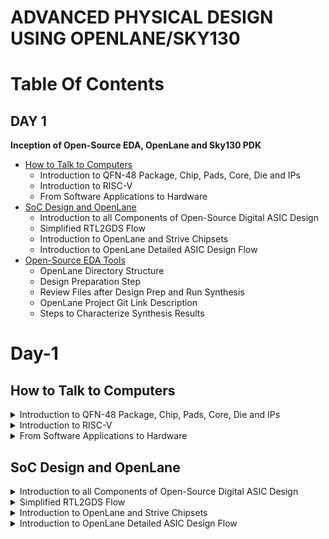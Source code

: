 # ADVANCED PHYSICAL DESIGN USING OPENLANE/SKY130
# Table Of Contents
## DAY 1
**Inception of Open-Source EDA, OpenLane and Sky130 PDK**
+ [How to Talk to Computers](#how-to-talk-to-computers)
  - Introduction to QFN-48 Package, Chip, Pads, Core, Die and IPs
  - Introduction to RISC-V
  - From Software Applications to Hardware
+ [SoC Design and OpenLane](#soc-design-and-openlane)
  - Introduction to all Components of Open-Source Digital ASIC Design
  - Simplified RTL2GDS Flow
  - Introduction to OpenLane and Strive Chipsets
  - Introduction to OpenLane Detailed ASIC Design Flow
+ [Open-Source EDA Tools](#open-source-eda-tools)
  - OpenLane Directory Structure
  - Design Preparation Step
  - Review Files after Design Prep and Run Synthesis
  - OpenLane Project Git Link Description
  - Steps to Characterize Synthesis Results
 
# Day-1
## How to Talk to Computers
<details>
<summary> Introduction to QFN-48 Package, Chip, Pads, Core, Die and IPs </summary>  

**Arduino Board**
+ An Arduino board is a microcontroller-based development platform that allows you to create and prototype a wide range of electronics projects.
<p align='center'>
 <img width="488" alt="image" src="https://github.com/Veda1809/pes_pd/assets/142098395/953e6e1e-3a2d-4dbe-9e26-2a8bde4ea090">
</p>
<p align="center">
  Fig 1. Typical Design of Arduino Board
</p>

**QFN-48 Package**
+ QFN-48 stands for **Quad Flat No-Leads 48**, which is a type of surface-mount integrated circuit (IC) package.
+ QFN packages are commonly used in electronics to house integrated circuits, microcontrollers, and other semiconductor devices.
+ The **48** in QFN-48 refers to the number of pins or leads on the package.
<p align="center">
  <img width="446" alt="image" src="https://github.com/Veda1809/pes_pd/assets/142098395/a089c80c-67e3-4ab6-b034-242aa3c43f17">
</p>
<p align="center">
  Fig 2. QFN-48 Package
</p>

**Chip**
+ In electronics and technology, a **chip** typically refers to a semiconductor device, which is a small piece of silicon that contains integrated circuits.
+ These chips can be microprocessors, memory chips, sensors, or other electronic components. For example, a microprocessor chip is the **brain** of a computer.

<p align="center">
<img width="400" alt="image" src="https://github.com/Veda1809/pes_pd/assets/142098395/bbc43d6e-cc64-48ed-93d1-c20b8eaedcf8">
</p>
<p align="center">
  Fig 3. Chip
</p>

**Pads**
+ They refer to the areas on the chip's surface where electrical connections can be made.
+ These pads are typically metalized areas with a specific pattern that allows for the attachment of wires, leads, or other components to create electrical connections.
+ Pads serve as the interface between the internal circuitry of the chip and the external world, such as a printed circuit board (PCB) or other devices.

**Die**
+ It refers to a small, usually rectangular, piece of a semiconductor wafer that contains a single integrated circuit (IC) or microchip.
+ During the manufacturing process, multiple ICs are fabricated on a single semiconductor wafer, and each individual IC is referred to as a "die."
+ After manufacturing, these dies are typically cut from the wafer and then packaged into separate integrated circuits for use in electronic devices.

**Core**
+ It refers to a processing unit within the chip that can independently execute instructions and perform computations.
+ These cores are often referred to as **CPU cores**.
+  A chip may contain one or multiple CPU cores, each capable of running its own set of instructions and performing tasks concurrently.
+  The presence of multiple cores on a single chip is known as **multi-core processing**.

<p align="center">
<img width="466" alt="image" src="https://github.com/Veda1809/pes_pd/assets/142098395/b9231cfb-4caf-407e-a62f-980588abccc3">
</p>
<p align="center">
  Fig 4. Sample RISC-V SoC
</p>

**IPs**
+ It stands for **Intellectual Property** or **IP blocks**.
+ These are pre-designed and pre-verified functional blocks or components that are often licensed or acquired from third-party companies and integrated into a chip's design.
+ IPs help semiconductor companies save time and resources by incorporating well-tested and specialized functionality into their chips, rather than designing everything from scratch.

**Foundry**
+ It refers to a specialized manufacturing facility that produces semiconductor devices, integrated circuits (ICs), and other microelectronic components on behalf of other companies.
+ These facilities are also commonly known as semiconductor fabrication plants or fabs.

**Macros**
+ They refer to pre-designed and pre-verified blocks of logic or functional circuits that are often used for specific tasks within a chip's design.
+ Macros are similar to Intellectual Property (IP) blocks but are typically larger and more complex.
+ They are used to provide standardized, reusable, and well-optimized functionality within a chip.

</details>

<details>
<summary> Introduction to RISC-V </summary> 

**ISA (Instruction Set Architecture)**
+ ISA defines the interface between a computer's hardware and its software, specifically how the processor and its components interact with the software instructions that drive the execution of tasks.

**RISC-V (Reduced Instruction Set Computing - Five)**
+ It is an open-source Instruction Set Architecture (ISA) that has gained significant attention and adoption in the world of computer architecture and semiconductor design.
+ RISC architectures simplify the instruction set by focusing on a smaller set of instructions, each of which can be executed in a single clock cycle. This approach usually leads to faster execution of individual instructions. 

<p align="center">
  <img width="536" alt="image" src="https://github.com/Veda1809/pes_asic_class/assets/142098395/4eabe0b7-4581-419b-88e7-84c7ac1dac8e">
</p>
<p align="center">
  Fig 5. Design Flow
</p>
</details>

<details>
<summary> From Software Applications to Hardware </summary>  

1. **Apps:** Application software, often referred to simply as **applications** or **apps**, is a type of computer software that is designed to perform specific tasks or functions for end-users.
2. **System software:** System software refers to a category of computer software that acts as an intermediary between the hardware components of a computer system and the user-facing application software. It provides essential services, manages hardware resources, and enables the execution of application programs. System software plays a critical role in maintaining the overall functionality, security, and performance of a computer system.'
3. **Operating System:** The operating system is a fundamental piece of software that manages hardware resources and provides various services for both users and application programs. It controls tasks such as memory management, process scheduling, file system management, and user interface interaction. Examples of operating systems include Microsoft Windows, macOS, Linux, and Android.
4. **Compiler:** A compiler is a type of software tool that translates high-level programming code written by developers into assembly-level language.
5. **Assembler:** An assembler is a software tool that translates assembly language code into machine code or binary code that can be directly executed by a computer's processor.
6. **RTL:** RTL serves as an abstraction level in the design process that represents the behavior of a digital circuit in terms of registers and the operations that transfer data between them.
7. **Hardware:** Hardware refers to the physical components of a computer system or any electronic device. It encompasses all the tangible parts that make up a computing or electronic device and enable it to perform various tasks.

</details>

## SoC Design and OpenLane
<details>
<summary> Introduction to all Components of Open-Source Digital ASIC Design </summary>  

**PDK**
+ It stands for **Process Design Kit**.
+  It is a collection of files, models, documentation, and tools that are provided by semiconductor foundries to assist integrated circuit (IC) designers in creating and verifying their designs for a specific semiconductor manufacturing process.
+  PDKs are essential for the design and development of semiconductor chips because they provide the necessary information and resources for designers to create circuits that are compatible with the foundry's fabrication process.

**EDA Tools**
+ EDA (Electronic Design Automation) tools are a set of software applications and tools used by electronics engineers and integrated circuit (IC) designers to design, simulate, verify, and analyze electronic circuits and systems.
+ These tools are essential for designing complex electronic devices, ranging from simple integrated circuits to advanced microprocessors and systems-on-chip (SoCs).
<p align="center">
  <img width="317" alt="image" src="https://github.com/Veda1809/pes_pd/assets/142098395/e43d7528-a6a7-4ee4-aacf-b8312364a5e9">
</p>

**130nm**
+ It refers to a semiconductor manufacturing process technology node, which represents the minimum feature size or transistor gate length in that technology.
+ In semiconductor manufacturing, the feature size is a critical metric because it determines the size and performance characteristics of the transistors and other components that make up integrated circuits (ICs).

</details>

<details>
<summary> Simplified RTL2GDS Flow </summary>

**RTL to GDSII**
<p align="center">
  <img width="381" alt="image" src="https://github.com/Veda1809/pes_pd/assets/142098395/0ccd4b81-4965-4194-8d62-ca2b79d761e2">
</p>
<p align="center">
  Fig 1. Simplified RTL to GDS FLow
</p>

+ **Synthesis**
  -  It refers to the process of converting a high-level hardware description into a gate-level representation that can be implemented on a specific hardware technology or semiconductor manufacturing process.
 
+ **Floor and Power Planning**
  - **Chip floor planning** is the process of partitioning the chip die between different system building blocks and place the I/O pads.
  - **Macro floor planning**, also known as block-level floor planning, is a specific aspect of chip floor planning that focuses on the arrangement and organization of large functional blocks or macros within an integrated circuit (IC) design. 
  - **Power planning** also known as power distribution network (PDN) design, focuses on the distribution and management of power and ground connections within the chip. It ensures that all components receive stable power supplies and that power is efficiently distributed throughout the chip.
 
+ **Placment**
  - It refers to the process of determining the physical locations of individual components, such as logic gates, flip-flops, memory cells, and other elements, on the semiconductor die or chip.
  - **Global placement** involves determining approximate positions or locations for major functional blocks, macros, and components on the semiconductor die or chip.
  - **Detailed placement** also known as fine-grained placement, is a critical step in the physical design of integrated circuits (ICs) that follows global placement.
During the detailed placement phase, the positions of individual components, such as logic gates, flip-flops, and memory cells, are determined with high precision within the semiconductor die or chip.

+ **Clock Tree Synthesis**
  - It involves the generation and optimization of a hierarchical tree-like network of clock distribution that ensures synchronized clock signals are delivered efficiently to all flip-flops and other clocked elements within the chip.
  - The primary objectives of clock tree synthesis are to minimize clock skew, reduce clock routing congestion, and meet strict timing requirements.

+ **Routing**
  - It is responsible for establishing the electrical connections (wires or metal traces) that allow signals to flow between different parts of the chip.
  - **Global routing**, also known as channel routing, is the first phase of routing. It determines the general paths for wires that connect different components or blocks on the chip. Global routers aim to minimize the total wirelength while adhering to design rules and constraints.
  - Once the general paths are defined in global routing, detailed routing comes next.
  - **Detailed routing** focuses on individual nets (connections) and determines the specific paths and wires that connect the pins of components or gates. It also resolves any conflicts or overlaps between wires.

+ **Sign-Off**
  - It signifies the point at which a specific design step or aspect has been completed, reviewed, and verified to meet certain criteria or standards.
  - **Physical Verification** sign-off phase covers a range of physical design verification checks, including DRC, LVS, and other manufacturing-oriented checks. It ensures that the design is ready for manufacturing and fabrication.
  - **Timing verification** sign-off specifically focuses on verifying that the chip meets the required timing constraints, such as setup and hold times, clock-to-q delays, and maximum clock frequency. This involves detailed timing analysis and simulation to ensure that the design operates correctly at the specified clock frequencies.
</details>

<details>
<summary> Introduction to OpenLane and Strive Chipsets </summary>

+ **OpenLane**
  - OpenLANE is an opensource tool or flow used for opensource tape-outs.
  - The OpenLANE flow comprises a variety of tools such as Yosys, ABC, OpenSTA, Fault, OpenROAD app, Netgen and Magic which are used to harden chips and macros, i.e. generate final GDSII from the design RTL. The primary goal of OpenLANE is to produce clean GDSII with no human intervention.
  -  OpenLANE has been tuned to function for the Google-Skywater130 Opensource Process Design Kit.

+ **Strive Chipsets**
<p align="center">
  <img width="239" alt="image" src="https://github.com/Veda1809/pes_pd/assets/142098395/2758ce5f-9301-4876-929e-72d93de298f6">
</p>
<p align="center">
  Fig 2. Strive SoC Family
</p>

</details>

<details>
<summary> Introduction to OpenLane Detailed ASIC Design Flow </summary>


<p align="center">
  <img width="584" alt="image" src="https://github.com/Veda1809/pes_pd/assets/142098395/8d1647a2-0d27-46a6-b9ad-e9f59984401a">
</p>

<p align="center">
  Fig 3. OpenLane ASIC Flow
</p>

+ **OpenLane Regression Testing**
 - Regression testing in the context of OpenLane refers to the process of running a set of predefined test cases or scripts on the OpenLane design automation framework to ensure that recent changes or updates to the framework have not introduced new bugs or regressions.

+ **Design for Test(DFT)**
  - Scan Insertion
  - Automatic Test Pattern Generation(ATPG)
  - Test Patterns Compaction
  - Fault Coverage
  - Fault Simulation
  
+ **Physical Implementation** (automated PnR(Place and Route)) (OpenRoad)
  - Floor/Power Planning
  - End Decoupling Capacitors and Tap cells insertion
  - Placement : Global and Detailed
  - Post placmnet optimisation
  - Clock Tree synthesis
  - Routing : Global and Detailed

 + **Logic Equivalence Check** (yosys)
   - Everytime the netlist is modified, verification must be performed.
   - LEC is used to formally confirm that the function did not change after modifying the netlist.
  
+ **Dealing with antenna rules violations**
  - When a metal wire segment is fabricated, it can act as an antenna.
  - Reactive ion etching causes charge to accumulate on the wire.
  - Transistor gates can be damaged during fabrication.
  - Two solutions:
    + Bridging attaches a higher layer intermediary.
    + Add antenna diode cell to leak away charges.
  - We took a preventive approach:
    + Add a fake antenna diode next to every cell input after placement.
    + Run the antenna check(**Magic**) on the routed layout
    + If the checker reports a violation on the cell input pin, replace the fake diode cell by a real one.
   
+ **Static Timing Analysis**
  - Static Timing Analysis (STA) is a critical step in the design and verification of integrated circuits (ICs) and other digital systems.
  - It is used to ensure that a digital design meets its required timing constraints and operates correctly within a given clock frequency.
  - STA is performed during the physical design phase of chip development and is crucial for assessing and optimizing the performance and reliability of digital systems.
 
+ **Physical Verification**
  - **LVS (Layout vs Schematic)** is a process that ensures that the physical layout of a chip or circuit matches its intended logical or schematic representation.
  - **DRC (Design Rules Checking)** is a process that ensures that the layout of a chip or circuit adheres to the specific design rules and constraints defined by the semiconductor manufacturing process. 
  - **Magic** is used for design rules checking and SPICE extraction from Layout.
  - **Magic** and **Netgen** are used for LVS

</details>
